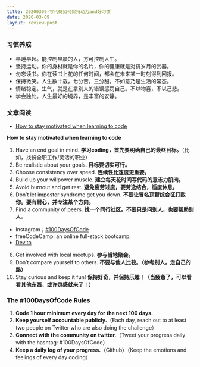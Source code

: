 ```yaml
---
title: 20200309-写代码如何保持动力and好习惯
date: 2020-03-09
layout: review-post
---
```


### 习惯养成
- 早睡早起。能控制早晨的人，方可控制人生。
- 坚持运动。你的身材就是你的名片，你的健康就是对抗岁月的武器。
- 勿忘读书。你在读书上花的任何时间，都会在未来某一时刻得到回报。
- 保持微笑。人生数十载，七分苦，三分甜，不如意乃是生活的常态。
- 情绪稳定。生气，就是在拿别人的错误惩罚自己。不以物喜，不以己悲。
- 学会独处。人生最好的境界，是丰富的安静。


### 文章阅读
- [How to stay motivated when learning to code](https://www.freecodecamp.org/news/how-to-stay-motivated-when-learning-to-code-10-actionable-tips-f5f208f917db/)

**How to stay motivated when learning to code**

1. Have an end goal in mind. **学习coding，首先要明确自己的最终目标。**（比如，找份全职工作/灵活的职业）
2. Be realistic about your goals. **目标要切实可行。**
3. Choose consistency over speed. **连续性比速度更重要。**
4. Build up your willpower muscle. **建立每天花时间写代码的意志力肌肉。**
5. Avoid burnout and get rest. **避免疲劳过度，要劳逸结合，适度休息。**
6. Don’t let impostor syndrome get you down. **不要让冒名顶替综合征打败你。要有耐心，并专注某个方向。**
7. Find a community of peers. **找一个同行社区。不要只是问别人，也要帮助别人。**
  - Instagram；[#100DaysOfCode](https://www.100daysofcode.com/)
  - freeCodeCamp: an online full-stack bootcamp.
  - [Dev.to](https://dev.to/)
8. Get involved with local meetups. **参与当地聚会。**
9. Don’t compare yourself to others. **不要与他人比较。（参考别人，走自己的路）**
10. Stay curious and keep it fun! **保持好奇，并保持乐趣！（当疲惫了，可以看看其他东西，或许灵感就来了！）**


### The #100DaysOfCode Rules
1. **Code 1 hour minimum every day for the next 100 days.**
2. **Keep yourself accountable publicly.**（Each day, reach out to at least two people on Twitter who are also doing the challenge）
3. **Connect with the community on twitter.**（Tweet your progress daily with the hashtag: #100DaysOfCode）
4. **Keep a daily log of your progress.**（Github）（Keep the emotions and feelings of every day coding）
